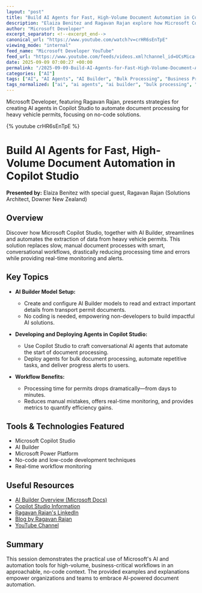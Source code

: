 ```yaml
---
layout: "post"
title: "Build AI Agents for Fast, High-Volume Document Automation in Copilot Studio"
description: "Elaiza Benitez and Ragavan Rajan explore how Microsoft Copilot Studio and AI Builder can automate data extraction from heavy vehicle permits. The session demonstrates setting up AI models for document processing, deploying agents for bulk automation, and monitoring workflows in real time—all without coding. Practical benefits like reducing manual tasks and integrating AI into business processes with Power Platform are discussed."
author: "Microsoft Developer"
excerpt_separator: <!--excerpt_end-->
canonical_url: "https://www.youtube.com/watch?v=crHR6sEnTpE"
viewing_mode: "internal"
feed_name: "Microsoft Developer YouTube"
feed_url: "https://www.youtube.com/feeds/videos.xml?channel_id=UCsMica-v34Irf9KVTh6xx-g"
date: 2025-09-09 07:00:27 +00:00
permalink: "/2025-09-09-Build-AI-Agents-for-Fast-High-Volume-Document-Automation-in-Copilot-Studio.html"
categories: ["AI"]
tags: ["AI", "AI Agents", "AI Builder", "Bulk Processing", "Business Process Automation", "Cloud Computing", "Conversational AI", "Copilot Studio", "Data Extraction", "Dev", "Development", "Document Automation", "Microsoft", "No Code Development", "Power Platform", "Real Time Alerts", "Tech", "Technology", "Videos", "Workflow Automation"]
tags_normalized: ["ai", "ai agents", "ai builder", "bulk processing", "business process automation", "cloud computing", "conversational ai", "copilot studio", "data extraction", "dev", "development", "document automation", "microsoft", "no code development", "power platform", "real time alerts", "tech", "technology", "videos", "workflow automation"]
---
```


Microsoft Developer, featuring Ragavan Rajan, presents strategies for creating AI agents in Copilot Studio to automate document processing for heavy vehicle permits, focusing on no-code solutions.<!--excerpt_end-->

{% youtube crHR6sEnTpE %}

# Build AI Agents for Fast, High-Volume Document Automation in Copilot Studio

**Presented by:** Elaiza Benitez with special guest, Ragavan Rajan (Solutions Architect, Downer New Zealand)

## Overview

Discover how Microsoft Copilot Studio, together with AI Builder, streamlines and automates the extraction of data from heavy vehicle permits. This solution replaces slow, manual document processes with smart, conversational workflows, drastically reducing processing time and errors while providing real-time monitoring and alerts.

## Key Topics

- **AI Builder Model Setup:**
  - Create and configure AI Builder models to read and extract important details from transport permit documents.
  - No coding is needed, empowering non-developers to build impactful AI solutions.

- **Developing and Deploying Agents in Copilot Studio:**
  - Use Copilot Studio to craft conversational AI agents that automate the start of document processing.
  - Deploy agents for bulk document processing, automate repetitive tasks, and deliver progress alerts to users.

- **Workflow Benefits:**
  - Processing time for permits drops dramatically—from days to minutes.
  - Reduces manual mistakes, offers real-time monitoring, and provides metrics to quantify efficiency gains.

## Tools & Technologies Featured

- Microsoft Copilot Studio
- AI Builder
- Microsoft Power Platform
- No-code and low-code development techniques
- Real-time workflow monitoring

## Useful Resources

- [AI Builder Overview (Microsoft Docs)](https://learn.microsoft.com/en-us/ai-builder/overview)
- [Copilot Studio Information](https://aka.ms/copilotstudio)
- [Ragavan Rajan's LinkedIn](https://www.linkedin.com/in/ragavan-rajan/)
- [Blog by Ragavan Rajan](https://ragavanrajan.medium.com/)
- [YouTube Channel](https://www.youtube.com/@ragavanrajan)

## Summary

This session demonstrates the practical use of Microsoft's AI and automation tools for high-volume, business-critical workflows in an approachable, no-code context. The provided examples and explanations empower organizations and teams to embrace AI-powered document automation.
